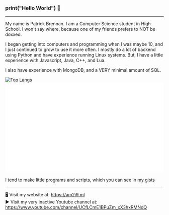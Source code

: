 ### print("Hello World") 👋
---

My name is Patrick Brennan. I am a Computer Science student in High School. I won't say where, because one of my friends prefers to NOT be doxxed.

I began getting into computers and programming when I was maybe 10, and I just continued to grow to use it more often. I mostly do a lot of backend using Python and have experience running Linux systems. But, I have a little experience with Javascript, Java, C++, and Lua.

I also have experience with MongoDB, and a VERY minimal amount of SQL.

[![Top Langs](https://github-readme-stats.vercel.app/api/top-langs/?username=AM2i9&layout=compact)](https://github.com/anuraghazra/github-readme-stats)
<br>
![](./profile.svg)

I tend to make little programs and scripts, which you can see in [my gists](https://gist.github.com/AM2i9)

---
🖥️ Visit my website at: https://am2i9.ml <br>
▶️ Visit my very inactive Youtube channel at: https://www.youtube.com/channel/UCfLCmE1BPuZm_xX3hxRMNdQ
